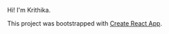 Hi! I'm Krithika.

This project was bootstrapped with [Create React App](https://github.com/facebook/create-react-app).
